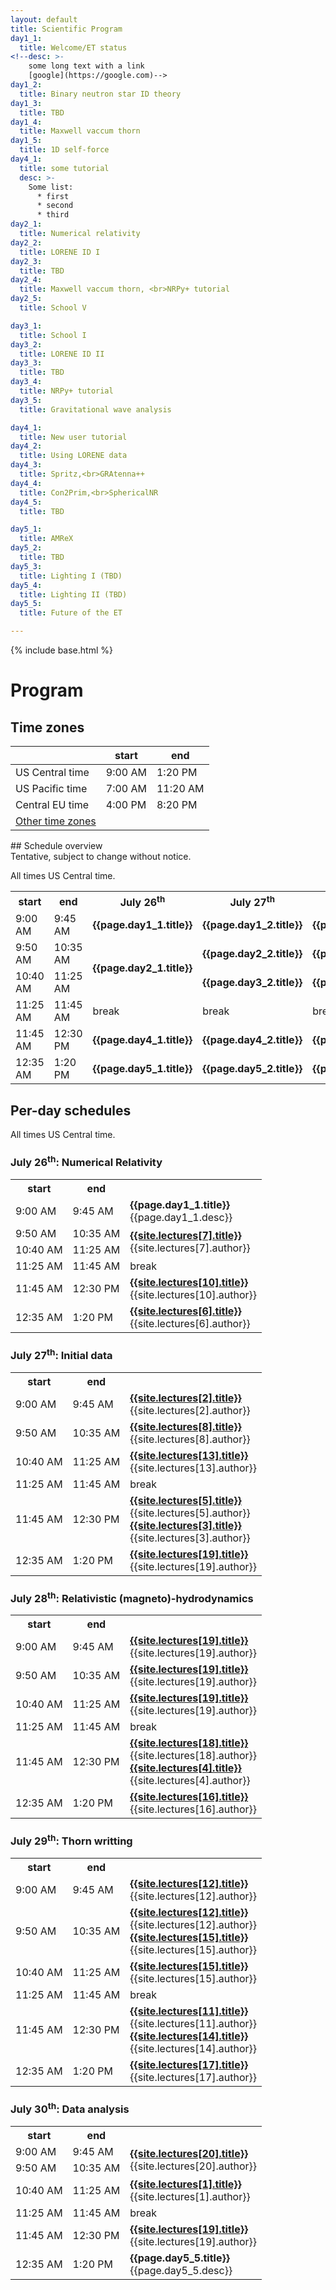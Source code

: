 ```yaml
---
layout: default
title: Scientific Program
day1_1:
  title: Welcome/ET status
<!--desc: >-
    some long text with a link
    [google](https://google.com)-->
day1_2:
  title: Binary neutron star ID theory
day1_3:
  title: TBD
day1_4:
  title: Maxwell vaccum thorn
day1_5:
  title: 1D self-force
day4_1:
  title: some tutorial
  desc: >-
    Some list:
      * first
      * second
      * third
day2_1:
  title: Numerical relativity
day2_2:
  title: LORENE ID I
day2_3:
  title: TBD
day2_4:
  title: Maxwell vaccum thorn, <br>NRPy+ tutorial
day2_5:
  title: School V

day3_1:
  title: School I
day3_2:
  title: LORENE ID II
day3_3:
  title: TBD
day3_4:
  title: NRPy+ tutorial
day3_5:
  title: Gravitational wave analysis

day4_1:
  title: New user tutorial
day4_2:
  title: Using LORENE data
day4_3:
  title: Spritz,<br>GRAtenna++
day4_4:
  title: Con2Prim,<br>SphericalNR
day4_5:
  title: TBD

day5_1:
  title: AMReX
day5_2:
  title: TBD
day5_3:
  title: Lighting I (TBD)
day5_4:
  title: Lighting II (TBD)
day5_5:
  title: Future of the ET

---
```


{% include base.html %}


<div class="col-xs-12">
<h1>Program</h1>

<!-- one of https://getbootstrap.com/docs/3.4/components/#alerts -->

</div>

<div class="col-xs-6">
<h2>Time zones</h2>

<div class="tzinfo" markdown="1">

|                 |  start  |  end     |
|-----------------|---------|----------|
| US Central time | 9:00 AM |  1:20 PM |
| US Pacific time | 7:00 AM | 11:20 AM |
| Central EU time | 4:00 PM |  8:20 PM |
| [Other time zones](https://www.timeanddate.com/worldclock/converter.html?iso=20210726T140000&p1=64&p2=51&p3=78&p4=141&p5=176&p6=33&p7=538&p8=240) |  |

</div> <!--tzinfo-->
</div>


<div class="col-xs-12" markdown="1">
## Schedule overview
<div class="alert alert-warning" role="alert">
Tentative, subject to change without notice.
</div>

All times US Central time.


<!-- add schedule entries to the yaml data in the preamble.
     right now you will have to manually add a rowspan attribute and comment
     out some columns for multi-hour entries.
     This templating *could* be all done in Liquid but seems to not be worth
     the effort, though might become interesting if the entries become more
     complex, eg aquire an author and Zoom link entry or so.
-->

<table class="schedule">
<tr><th> start </th><th> end </th>
<th> July 26<sup>th</sup> </th>
<th> July 27<sup>th</sup> </th>
<th> July 28<sup>th</sup> </th>
<th> July 29<sup>th</sup> </th>
<th> July 30<sup>th</sup> </th>
</tr>
<tr><td>9:00 AM</td><td>9:45 AM</td>
  <td markdown="span" rowspan=1><b>{{page.day1_1.title}}</b></td>
  <td markdown="span"><b>{{page.day1_2.title}}</b></td>
  <td markdown="span"><b>{{page.day1_3.title}}</b></td>
  <td markdown="span"><b>{{page.day1_4.title}}</b></td>
  <td markdown="span" rowspan=2><b>{{page.day1_5.title}}</b></td>
</tr>
<tr><td>9:50 AM</td><td>10:35 AM</td>
  <td markdown="span" rowspan=2><b>{{page.day2_1.title}}</b></td>
  <td markdown="span" rowspan=1><b>{{page.day2_2.title}}</b></td>
  <td markdown="span"><b>{{page.day2_3.title}}</b></td>
  <td markdown="span"><b>{{page.day2_4.title}}</b></td>  
</tr>
<tr><td>10:40 AM</td><td>11:25 AM</td>
  <td markdown="span"><b>{{page.day3_2.title}}</b></td>
  <td markdown="span"><b>{{page.day3_3.title}}</b></td>
  <td markdown="span"><b>{{page.day3_4.title}}</b></td>
  <td markdown="span"><b>{{page.day3_5.title}}</b></td>
</tr>
<tr><td>11:25 AM</td><td>11:45 AM</td>
  <td>break</td>
  <td>break</td>
  <td>break</td>
  <td>break</td>
  <td>break</td>
</tr>
<tr><td>11:45 AM</td><td>12:30 PM</td>
  <td markdown="span"><b>{{page.day4_1.title}}</b></td>
  <td markdown="span"><b>{{page.day4_2.title}}</b></td>
  <td markdown="span"><b>{{page.day4_3.title}}</b></td>
  <td markdown="span"><b>{{page.day4_4.title}}</b></td>
  <td markdown="span"><b>{{page.day4_5.title}}</b></td>
</tr>
<tr><td>12:35 AM</td><td>1:20 PM</td>
  <td markdown="span"><b>{{page.day5_1.title}}</b></td>
  <td markdown="span"><b>{{page.day5_2.title}}</b></td>
  <td markdown="span"><b>{{page.day5_3.title}}</b></td>
  <td markdown="span"><b>{{page.day5_4.title}}</b></td>
  <td markdown="span"><b>{{page.day5_5.title}}</b></td>
</tr>
</table>
</div>

<div class="col-xs-12">
<h2>Per-day schedules</h2>

All times US Central time.

<div class="row">

<div class="col-sm-6">
<h3>July 26<sup>th</sup>: Numerical Relativity</h3>

<table class="day-schedule">
<tr><th> start </th><th> end </th> <th> </th>
</tr>
<tr><td>9:00 AM</td><td>9:45 AM</td>
  <td rowspan=1><div markdown="1"><b>{{page.day1_1.title}}</b><br>{{page.day1_1.desc}}
  </div></td>
</tr>
<tr><td>9:50 AM</td><td>10:35 AM</td>
  <td rowspan=2><div markdown="1"><b><a href="{{base}}{{site.lectures[7].url}}">{{site.lectures[7].title}}</a></b><br>{{site.lectures[7].author}}
  </div></td>
</tr>
<tr><td>10:40 AM</td><td>11:25 AM</td>
</tr>
<tr><td>11:25 AM</td><td>11:45 AM</td>
  <td>break</td>
</tr>
<tr><td>11:45 AM</td><td>12:30 PM</td>
  <td><div markdown="1"><b><a href="{{base}}{{site.lectures[10].url}}">{{site.lectures[10].title}}</a></b><br>{{site.lectures[10].author}}
  </div></td>
</tr>
<tr><td>12:35 AM</td><td>1:20 PM</td>
  <td><div markdown="1"><b><a href="{{base}}{{site.lectures[6].url}}">{{site.lectures[6].title}}</a></b><br>{{site.lectures[6].author}}
  </div></td>
</tr>
</table>
</div>

<div class="col-sm-6">
<h3>July 27<sup>th</sup>: Initial data</h3>

<table class="day-schedule">
<tr><th> start </th><th> end </th> <th>  </th>
</tr>
<tr><td>9:00 AM</td><td>9:45 AM</td>
  <td><div markdown="1"><b><a href="{{base}}{{site.lectures[2].url}}">{{site.lectures[2].title}}</a></b><br>{{site.lectures[2].author}}
  </div></td>
</tr>
<tr><td>9:50 AM</td><td>10:35 AM</td>
  <td><div markdown="1"><b><a href="{{base}}{{site.lectures[8].url}}">{{site.lectures[8].title}}</a></b><br>{{site.lectures[8].author}}
  </div></td>
</tr>
<tr><td>10:40 AM</td><td>11:25 AM</td>
  <td><div markdown="1"><b><a href="{{base}}{{site.lectures[13].url}}">{{site.lectures[13].title}}</a></b><br>{{site.lectures[13].author}}
  </div></td>
</tr>
<tr><td>11:25 AM</td><td>11:45 AM</td>
  <td>break</td>
</tr>
<tr><td>11:45 AM</td><td>12:30 PM</td>
  <td><div markdown="1"><b><a href="{{base}}{{site.lectures[5].url}}">{{site.lectures[5].title}}</a></b><br>{{site.lectures[5].author}}<br><b><a href="{{base}}{{site.lectures[3].url}}">{{site.lectures[3].title}}</a></b><br>{{site.lectures[3].author}}
</div></td>
</tr>
<tr><td>12:35 AM</td><td>1:20 PM</td>
  <td><div markdown="1"><b><a href="{{base}}{{site.lectures[19].url}}">{{site.lectures[19].title}}</a></b><br>{{site.lectures[19].author}}
  </div></td>
</tr>
</table>
</div>

<div class="col-sm-6">
<h3>July 28<sup>th</sup>: Relativistic (magneto)-hydrodynamics</h3>

<table class="day-schedule">
<tr><th> start </th><th> end </th> <th>  </th>
</tr>
<tr><td>9:00 AM</td><td>9:45 AM</td>
  <td><div markdown="1"><b><a href="{{base}}{{site.lectures[19].url}}">{{site.lectures[19].title}}</a></b><br>{{site.lectures[19].author}}
  </div></td>
</tr>
<tr><td>9:50 AM</td><td>10:35 AM</td>
  <td><div markdown="1"><b><a href="{{base}}{{site.lectures[19].url}}">{{site.lectures[19].title}}</a></b><br>{{site.lectures[19].author}}
  </div></td>
</tr>
<tr><td>10:40 AM</td><td>11:25 AM</td>
  <td><div markdown="1"><b><a href="{{base}}{{site.lectures[19].url}}">{{site.lectures[19].title}}</a></b><br>{{site.lectures[19].author}}
  </div></td>
</tr>
<tr><td>11:25 AM</td><td>11:45 AM</td>
  <td>break</td>
</tr>
<tr><td>11:45 AM</td><td>12:30 PM</td>
 <td><div markdown="1"><b><a href="{{base}}{{site.lectures[18].url}}">{{site.lectures[18].title}}</a></b><br>{{site.lectures[18].author}}<br><b><a href="{{base}}{{site.lectures[4].url}}">{{site.lectures[4].title}}</a></b><br>{{site.lectures[4].author}} 
  </div></td>
</tr>
<tr><td>12:35 AM</td><td>1:20 PM</td>
  <td><div markdown="1"><b><a href="{{base}}{{site.lectures[16].url}}">{{site.lectures[16].title}}</a></b><br>{{site.lectures[16].author}}
  </div></td>
</tr>
</table>
</div>

<div class="col-sm-6">
<h3>July 29<sup>th</sup>: Thorn writting</h3>

<table class="day-schedule">
<tr><th> start </th><th> end </th> <th>  </th>
</tr>
<tr><td>9:00 AM</td><td>9:45 AM</td>
  <td><div markdown="1"><b><a href="{{base}}{{site.lectures[12].url}}">{{site.lectures[12].title}}</a></b><br>{{site.lectures[12].author}}
  </div></td>
</tr>
<tr><td>9:50 AM</td><td>10:35 AM</td>
  <td><div markdown="1"><b><a href="{{base}}{{site.lectures[12].url}}">{{site.lectures[12].title}}</a></b><br>{{site.lectures[12].author}}<br><b><a href="{{base}}{{site.lectures[15].url}}">{{site.lectures[15].title}}</a></b><br>{{site.lectures[15].author}}
  </div></td>
</tr>
<tr><td>10:40 AM</td><td>11:25 AM</td>
  <td><div markdown="1"><b><a href="{{base}}{{site.lectures[15].url}}">{{site.lectures[15].title}}</a></b><br>{{site.lectures[15].author}}
  </div></td>
</tr>
<tr><td>11:25 AM</td><td>11:45 AM</td>
  <td>break</td>
</tr>
<tr><td>11:45 AM</td><td>12:30 PM</td>
  <td><div markdown="1"><b><a href="{{base}}{{site.lectures[11].url}}">{{site.lectures[11].title}}</a></b><br>{{site.lectures[11].author}}<br><b><a href="{{base}}{{site.lectures[14].url}}">{{site.lectures[14].title}}</a></b><br>{{site.lectures[14].author}}
  </div></td>
</tr>
<tr><td>12:35 AM</td><td>1:20 PM</td>
  <td><div markdown="1"><b><a href="{{base}}{{site.lectures[17].url}}">{{site.lectures[17].title}}</a></b><br>{{site.lectures[17].author}}
  </div></td>
</tr>
</table>
</div>

<div class="col-sm-6">
<h3>July 30<sup>th</sup>: Data analysis</h3>

<table class="day-schedule">
<tr><th> start </th><th> end </th> <th>  </th>
</tr>
<tr><td>9:00 AM</td><td>9:45 AM</td>
  <td rowspan=2><div markdown="1"><b><a href="{{base}}{{site.lectures[20].url}}">{{site.lectures[20].title}}</a></b><br>{{site.lectures[20].author}}
  </div></td>
</tr>
<tr><td>9:50 AM</td><td>10:35 AM</td>
</tr>
<tr><td>10:40 AM</td><td>11:25 AM</td>
  <td><div markdown="1"><b><a href="{{base}}{{site.lectures[1].url}}">{{site.lectures[1].title}}</a></b><br>{{site.lectures[1].author}}
  </div></td>
</tr>
<tr><td>11:25 AM</td><td>11:45 AM</td>
  <td>break</td>
</tr>
<tr><td>11:45 AM</td><td>12:30 PM</td>
  <td><div markdown="1"><b><a href="{{base}}{{site.lectures[19].url}}">{{site.lectures[19].title}}</a></b><br>{{site.lectures[19].author}}
  </div></td>
</tr>
<tr><td>12:35 AM</td><td>1:20 PM</td>
  <td><div markdown="1"><b>{{page.day5_5.title}}</b><br>{{page.day5_5.desc}}
  </div></td>
</tr>
</table>
</div>

</div> <!-- row -->
</div> <!-- per-day schedule -->

